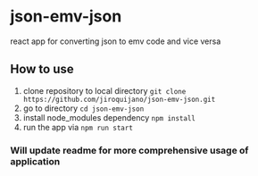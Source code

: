 # json-emv-json
react app for converting json to emv code and vice versa

## How to use
1. clone repository to local directory `git clone https://github.com/jiroquijano/json-emv-json.git`
2. go to directory `cd json-emv-json`
3. install node_modules dependency `npm install`
4. run the app via `npm run start`

### Will update readme for more comprehensive usage of application
